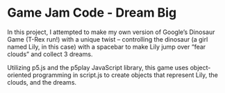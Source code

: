 # Game Jam Code - Dream Big

In this project, I attempted to make my own version of Google’s Dinosaur Game (T-Rex run!) with a unique twist – controlling the dinosaur (a girl named Lily, in this case) with a spacebar to make Lily jump over “fear clouds” and collect 3 dreams.

Utilizing p5.js and the p5play JavaScript library, this game uses object-oriented programming in script.js to create objects that represent Lily, the clouds, and the dreams. 
